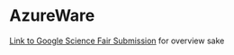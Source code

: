 # AzureWare

[Link to Google Science Fair Submission](https://www.googlesciencefair.com/projects/2018/b5c792dca40fdba47d928957d25b88) for overview sake
